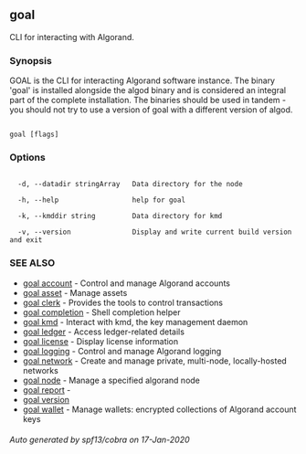 ## goal



CLI for interacting with Algorand.



### Synopsis



GOAL is the CLI for interacting Algorand software instance. The binary 'goal' is installed alongside the algod binary and is considered an integral part of the complete installation. The binaries should be used in tandem - you should not try to use a version of goal with a different version of algod.



```

goal [flags]

```



### Options



```

  -d, --datadir stringArray   Data directory for the node

  -h, --help                  help for goal

  -k, --kmddir string         Data directory for kmd

  -v, --version               Display and write current build version and exit

```



### SEE ALSO



* [goal account](../account/account/)	 - Control and manage Algorand accounts
* [goal asset](../asset/asset/)	 - Manage assets
* [goal clerk](../clerk/clerk/)	 - Provides the tools to control transactions 
* [goal completion](../completion/completion/)	 - Shell completion helper
* [goal kmd](../kmd/kmd/)	 - Interact with kmd, the key management daemon
* [goal ledger](../ledger/ledger/)	 - Access ledger-related details
* [goal license](../license/)	 - Display license information
* [goal logging](../logging/logging/)	 - Control and manage Algorand logging
* [goal network](../network/network/)	 - Create and manage private, multi-node, locally-hosted networks
* [goal node](../node/node/)	 - Manage a specified algorand node
* [goal report](../report/)	 - 
* [goal version](../version/)
* [goal wallet](../wallet/wallet/)	 - Manage wallets: encrypted collections of Algorand account keys


###### Auto generated by spf13/cobra on 17-Jan-2020

